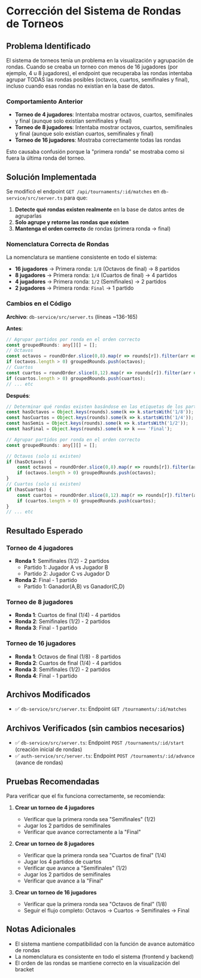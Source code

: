 # Corrección del Sistema de Rondas de Torneos

## Problema Identificado

El sistema de torneos tenía un problema en la visualización y agrupación de rondas. Cuando se creaba un torneo con menos de 16 jugadores (por ejemplo, 4 u 8 jugadores), el endpoint que recuperaba las rondas intentaba agrupar TODAS las rondas posibles (octavos, cuartos, semifinales y final), incluso cuando esas rondas no existían en la base de datos.

### Comportamiento Anterior

- **Torneo de 4 jugadores**: Intentaba mostrar octavos, cuartos, semifinales y final (aunque solo existían semifinales y final)
- **Torneo de 8 jugadores**: Intentaba mostrar octavos, cuartos, semifinales y final (aunque solo existían cuartos, semifinales y final)
- **Torneo de 16 jugadores**: Mostraba correctamente todas las rondas

Esto causaba confusión porque la "primera ronda" se mostraba como si fuera la última ronda del torneo.

## Solución Implementada

Se modificó el endpoint `GET /api/tournaments/:id/matches` en `db-service/src/server.ts` para que:

1. **Detecte qué rondas existen realmente** en la base de datos antes de agruparlas
2. **Solo agrupe y retorne las rondas que existen**
3. **Mantenga el orden correcto** de rondas (primera ronda → final)

### Nomenclatura Correcta de Rondas

La nomenclatura se mantiene consistente en todo el sistema:

- **16 jugadores** → Primera ronda: `1/8` (Octavos de final) → 8 partidos
- **8 jugadores** → Primera ronda: `1/4` (Cuartos de final) → 4 partidos
- **4 jugadores** → Primera ronda: `1/2` (Semifinales) → 2 partidos
- **2 jugadores** → Primera ronda: `Final` → 1 partido

### Cambios en el Código

**Archivo**: `db-service/src/server.ts` (líneas ~136-165)

**Antes**:
```typescript
// Agrupar partidos por ronda en el orden correcto
const groupedRounds: any[][] = [];
// Octavos
const octavos = roundOrder.slice(0,8).map(r => rounds[r]).filter(arr => arr && arr.length > 0).flat();
if (octavos.length > 0) groupedRounds.push(octavos);
// Cuartos
const cuartos = roundOrder.slice(8,12).map(r => rounds[r]).filter(arr => arr && arr.length > 0).flat();
if (cuartos.length > 0) groupedRounds.push(cuartos);
// ... etc
```

**Después**:
```typescript
// Determinar qué rondas existen basándose en las etiquetas de los partidos
const hasOctavos = Object.keys(rounds).some(k => k.startsWith('1/8'));
const hasCuartos = Object.keys(rounds).some(k => k.startsWith('1/4'));
const hasSemis = Object.keys(rounds).some(k => k.startsWith('1/2'));
const hasFinal = Object.keys(rounds).some(k => k === 'Final');

// Agrupar partidos por ronda en el orden correcto
const groupedRounds: any[][] = [];

// Octavos (solo si existen)
if (hasOctavos) {
    const octavos = roundOrder.slice(0,8).map(r => rounds[r]).filter(arr => arr && arr.length > 0).flat();
    if (octavos.length > 0) groupedRounds.push(octavos);
}
// Cuartos (solo si existen)
if (hasCuartos) {
    const cuartos = roundOrder.slice(8,12).map(r => rounds[r]).filter(arr => arr && arr.length > 0).flat();
    if (cuartos.length > 0) groupedRounds.push(cuartos);
}
// ... etc
```

## Resultado Esperado

### Torneo de 4 jugadores
- **Ronda 1**: Semifinales (1/2) - 2 partidos
  - Partido 1: Jugador A vs Jugador B
  - Partido 2: Jugador C vs Jugador D
- **Ronda 2**: Final - 1 partido
  - Partido 1: Ganador(A,B) vs Ganador(C,D)

### Torneo de 8 jugadores
- **Ronda 1**: Cuartos de final (1/4) - 4 partidos
- **Ronda 2**: Semifinales (1/2) - 2 partidos
- **Ronda 3**: Final - 1 partido

### Torneo de 16 jugadores
- **Ronda 1**: Octavos de final (1/8) - 8 partidos
- **Ronda 2**: Cuartos de final (1/4) - 4 partidos
- **Ronda 3**: Semifinales (1/2) - 2 partidos
- **Ronda 4**: Final - 1 partido

## Archivos Modificados

- ✅ `db-service/src/server.ts`: Endpoint `GET /tournaments/:id/matches`

## Archivos Verificados (sin cambios necesarios)

- ✅ `db-service/src/server.ts`: Endpoint `POST /tournaments/:id/start` (creación inicial de rondas)
- ✅ `auth-service/src/server.ts`: Endpoint `POST /tournaments/:id/advance` (avance de rondas)

## Pruebas Recomendadas

Para verificar que el fix funciona correctamente, se recomienda:

1. **Crear un torneo de 4 jugadores**
   - Verificar que la primera ronda sea "Semifinales" (1/2)
   - Jugar los 2 partidos de semifinales
   - Verificar que avance correctamente a la "Final"

2. **Crear un torneo de 8 jugadores**
   - Verificar que la primera ronda sea "Cuartos de final" (1/4)
   - Jugar los 4 partidos de cuartos
   - Verificar que avance a "Semifinales" (1/2)
   - Jugar los 2 partidos de semifinales
   - Verificar que avance a la "Final"

3. **Crear un torneo de 16 jugadores**
   - Verificar que la primera ronda sea "Octavos de final" (1/8)
   - Seguir el flujo completo: Octavos → Cuartos → Semifinales → Final

## Notas Adicionales

- El sistema mantiene compatibilidad con la función de avance automático de rondas
- La nomenclatura es consistente en todo el sistema (frontend y backend)
- El orden de las rondas se mantiene correcto en la visualización del bracket
